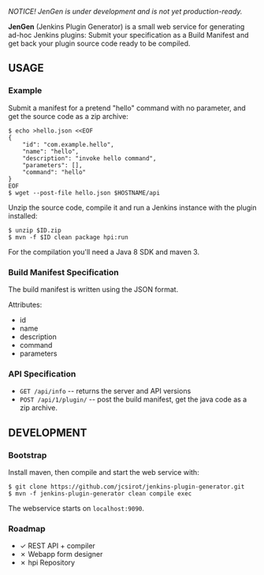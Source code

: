 
*NOTICE! JenGen is under development and is not yet production-ready.*

**JenGen** (Jenkins Plugin Generator) is a small web service for generating ad-hoc Jenkins plugins:
Submit your specification as a Build Manifest and get back your plugin source code ready to be compiled.


USAGE
-----

### Example

Submit a manifest for a pretend "hello" command with no parameter,
and get the source code as a zip archive:

	$ echo >hello.json <<EOF
	{
		"id": "com.example.hello",
		"name": "hello",
		"description": "invoke hello command",
		"parameters": [],
		"command": "hello"
	}
	EOF
	$ wget --post-file hello.json $HOSTNAME/api

Unzip the source code,
compile it and run a Jenkins instance with the plugin installed:

	$ unzip $ID.zip
	$ mvn -f $ID clean package hpi:run

For the compilation you'll need a Java 8 SDK and maven 3.

### Build Manifest Specification

The build manifest is written using the JSON format.

Attributes:
  * id
  * name
  * description
  * command
  * parameters


### API Specification

  * `GET /api/info` -- returns the server and API versions
  * `POST /api/1/plugin/` -- post the build manifest, get the java code as a zip archive.


DEVELOPMENT
-----------

### Bootstrap

Install maven, then compile and start the web service with:

	$ git clone https://github.com/jcsirot/jenkins-plugin-generator.git
	$ mvn -f jenkins-plugin-generator clean compile exec

The webservice starts on `localhost:9090`.

### Roadmap

  * ✓ REST API + compiler
  * ✗ Webapp form designer
  * ✗ hpi Repository

